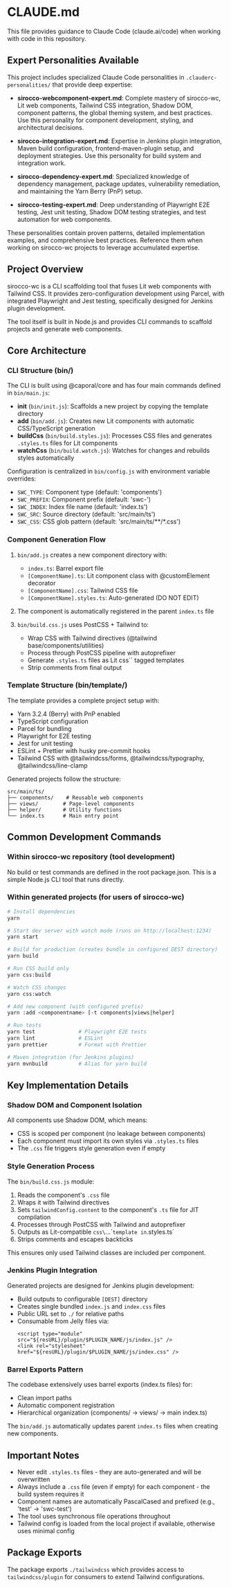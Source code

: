# CLAUDE.md

This file provides guidance to Claude Code (claude.ai/code) when working with code in this repository.

## Expert Personalities Available

This project includes specialized Claude Code personalities in `.clauderc-personalities/` that provide deep expertise:

- **sirocco-webcomponent-expert.md**: Complete mastery of sirocco-wc, Lit web components, Tailwind CSS integration, Shadow DOM, component patterns, the global theming system, and best practices. Use this personality for component development, styling, and architectural decisions.

- **sirocco-integration-expert.md**: Expertise in Jenkins plugin integration, Maven build configuration, frontend-maven-plugin setup, and deployment strategies. Use this personality for build system and integration work.

- **sirocco-dependency-expert.md**: Specialized knowledge of dependency management, package updates, vulnerability remediation, and maintaining the Yarn Berry (PnP) setup.

- **sirocco-testing-expert.md**: Deep understanding of Playwright E2E testing, Jest unit testing, Shadow DOM testing strategies, and test automation for web components.

These personalities contain proven patterns, detailed implementation examples, and comprehensive best practices. Reference them when working on sirocco-wc projects to leverage accumulated expertise.

## Project Overview

sirocco-wc is a CLI scaffolding tool that fuses Lit web components with Tailwind CSS. It provides zero-configuration development using Parcel, with integrated Playwright and Jest testing, specifically designed for Jenkins plugin development.

The tool itself is built in Node.js and provides CLI commands to scaffold projects and generate web components.

## Core Architecture

### CLI Structure (bin/)

The CLI is built using @caporal/core and has four main commands defined in `bin/main.js`:

- **init** (`bin/init.js`): Scaffolds a new project by copying the template directory
- **add** (`bin/add.js`): Creates new Lit components with automatic CSS/TypeScript generation
- **buildCss** (`bin/build.styles.js`): Processes CSS files and generates `.styles.ts` files for Lit components
- **watchCss** (`bin/build.watch.js`): Watches for changes and rebuilds styles automatically

Configuration is centralized in `bin/config.js` with environment variable overrides:
- `SWC_TYPE`: Component type (default: 'components')
- `SWC_PREFIX`: Component prefix (default: 'swc-')
- `SWC_INDEX`: Index file name (default: 'index.ts')
- `SWC_SRC`: Source directory (default: 'src/main/ts')
- `SWC_CSS`: CSS glob pattern (default: 'src/main/ts/**/*.css')

### Component Generation Flow

1. `bin/add.js` creates a new component directory with:
   - `index.ts`: Barrel export file
   - `[ComponentName].ts`: Lit component class with @customElement decorator
   - `[ComponentName].css`: Tailwind CSS file
   - `[ComponentName].styles.ts`: Auto-generated (DO NOT EDIT)

2. The component is automatically registered in the parent `index.ts` file

3. `bin/build.css.js` uses PostCSS + Tailwind to:
   - Wrap CSS with Tailwind directives (@tailwind base/components/utilities)
   - Process through PostCSS pipeline with autoprefixer
   - Generate `.styles.ts` files as Lit css`` tagged templates
   - Strip comments from final output

### Template Structure (bin/template/)

The template provides a complete project setup with:
- Yarn 3.2.4 (Berry) with PnP enabled
- TypeScript configuration
- Parcel for bundling
- Playwright for E2E testing
- Jest for unit testing
- ESLint + Prettier with husky pre-commit hooks
- Tailwind CSS with @tailwindcss/forms, @tailwindcss/typography, @tailwindcss/line-clamp

Generated projects follow the structure:
```
src/main/ts/
├── components/    # Reusable web components
├── views/        # Page-level components
├── helper/       # Utility functions
└── index.ts      # Main entry point
```

## Common Development Commands

### Within sirocco-wc repository (tool development)

No build or test commands are defined in the root package.json. This is a simple Node.js CLI tool that runs directly.

### Within generated projects (for users of sirocco-wc)

```bash
# Install dependencies
yarn

# Start dev server with watch mode (runs on http://localhost:1234)
yarn start

# Build for production (creates bundle in configured DEST directory)
yarn build

# Run CSS build only
yarn css:build

# Watch CSS changes
yarn css:watch

# Add new component (with configured prefix)
yarn :add <componentname> [-t components|views|helper]

# Run tests
yarn test              # Playwright E2E tests
yarn lint              # ESLint
yarn prettier          # Format with Prettier

# Maven integration (for Jenkins plugins)
yarn mvnbuild          # Alias for yarn build
```

## Key Implementation Details

### Shadow DOM and Component Isolation

All components use Shadow DOM, which means:
- CSS is scoped per component (no leakage between components)
- Each component must import its own styles via `.styles.ts` files
- The `.css` file triggers style generation even if empty

### Style Generation Process

The `bin/build.css.js` module:
1. Reads the component's `.css` file
2. Wraps it with Tailwind directives
3. Sets `tailwindConfig.content` to the component's `.ts` file for JIT compilation
4. Processes through PostCSS with Tailwind and autoprefixer
5. Outputs as Lit-compatible `css\`...\`` template in `.styles.ts`
6. Strips comments and escapes backticks

This ensures only used Tailwind classes are included per component.

### Jenkins Plugin Integration

Generated projects are designed for Jenkins plugin development:
- Build outputs to configurable `[DEST]` directory
- Creates single bundled `index.js` and `index.css` files
- Public URL set to `./` for relative paths
- Consumable from Jelly files via:
  ```jelly
  <script type="module" src="${resURL}/plugin/$PLUGIN_NAME/js/index.js" />
  <link rel="stylesheet" href="${resURL}/plugin/$PLUGIN_NAME/js/index.css" />
  ```

### Barrel Exports Pattern

The codebase extensively uses barrel exports (index.ts files) for:
- Clean import paths
- Automatic component registration
- Hierarchical organization (components/ → views/ → main index.ts)

The `bin/add.js` automatically updates parent `index.ts` files when creating new components.

## Important Notes

- Never edit `.styles.ts` files - they are auto-generated and will be overwritten
- Always include a `.css` file (even if empty) for each component - the build system requires it
- Component names are automatically PascalCased and prefixed (e.g., 'test' → 'swc-test')
- The tool uses synchronous file operations throughout
- Tailwind config is loaded from the local project if available, otherwise uses minimal config

## Package Exports

The package exports `./tailwindcss` which provides access to `tailwindcss/plugin` for consumers to extend Tailwind configurations.

